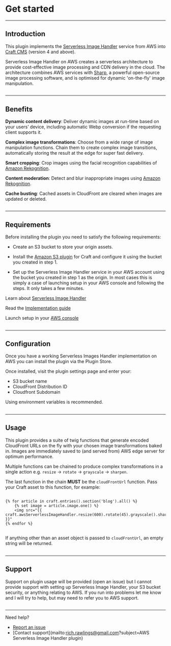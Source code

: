 # Get started

---

## Introduction

This plugin implements the [Serverless Image Handler](https://aws.amazon.com/solutions/implementations/serverless-image-handler/) service from AWS into [Craft CMS](https://craftcms.com/) (version 4 and above).

Serverless Image Handler on AWS creates a serverless architecture to provide cost-effective image processing and CDN delivery in the cloud. The architecture combines AWS services with [Sharp](https://sharp.pixelplumbing.com/), a powerful open-source image processing software, and is optimised for dynamic 'on-the-fly' image manipulation.

##

---

## Benefits

**Dynamic content delivery**: 
Deliver dynamic images at run-time based on your users’ device, including automatic Webp conversion if the requesting client supports it.

**Complex image transformations**: 
Choose from a wide range of image manipulation functions. Chain them to create complex image transitions, automatically storing the result at the edge for super fast delivery.

**Smart cropping**: 
Crop images using the facial recognition capabilities of [Amazon Rekognition](https://aws.amazon.com/rekognition/).

**Content moderation**: 
Detect and blur inappropriate images using [Amazon Rekognition](https://aws.amazon.com/rekognition/image-features/).

**Cache busting**: Cached assets in CloudFront are cleared when images are updated or deleted.

##

---

## Requirements

Before installing the plugin you need to satisfy the following requirements:


- Create an S3 bucket to store your origin assets.


- Install the [Amazon S3 plugin](https://plugins.craftcms.com/aws-s3) for Craft and configure it using the bucket you created in step 1.


- Set up the Serverless Image Handler service in your AWS account using the bucket you created in step 1 as the origin. In most cases this is simply a case of launching setup in your AWS console and following the steps. It only takes a few minutes.

Learn about [Serverless Image Handler](https://aws.amazon.com/solutions/implementations/serverless-image-handler/)

Read the [Implementation guide](https://docs.aws.amazon.com/solutions/latest/serverless-image-handler/solution-overview.html)

Launch setup in your [AWS console](https://console.aws.amazon.com/cloudformation/home?region=us-east-1#/stacks/new?stackName=ServerlessImageHandler&templateURL=https://solutions-reference.s3.amazonaws.com/serverless-image-handler/latest/serverless-image-handler.template)


##

---

## Configuration

Once you have a working Serverless Images Handler implementation on AWS you can install the plugin via the Plugin Store.

Once installed, visit the plugin settings page and enter your:

- S3 bucket name
- CloudFront Distribution ID
- Cloudfront Subdomain

Using environment variables is recommended.

##

---

## Usage

This plugin provides a suite of twig functions that generate encoded CloudFront URLs on the fly with your chosen image transformations baked in. Images are immediately saved to (and served from) AWS edge server for optimum performance.

Multiple functions can be chained to produce complex transformations in a single action e.g. `resize` -> `rotate` -> `grayscale` -> `sharpen`.

The last function in the chain **MUST** be the `cloudFrontUrl` function. Pass your Craft asset to this function, for example:

##

```
{% for article in craft.entries().section('blog').all() %}
    {% set image = article.image.one() %}
    <img src="{{ craft.awsServerlessImageHandler.resize(600).rotate(45).grayscale().sharpen().cloudFrontUrl(image} }}"
{% endfor %}
```

##

If anything other than an asset object is passed to `cloudFrontUrl`, an empty string will be returned.

##

---

## Support

Support on plugin usage will be provided (open an issue) but I cannot provide support with setting up Serverless Image Handler, your S3 bucket security, or anything relating to AWS. If you run into problems let me know and I will try to help, but may need to refer you to AWS support.

##

---

Need help?

- [Report an issue](https://github.com/richrawlings/craft-aws-serverless-image-handler/issues)
- [Contact support](mailto:rich.rawlings@gmail.com?subject=AWS Serverless Image Handler plugin)